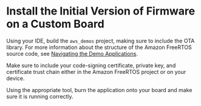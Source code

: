 # Install the Initial Version of Firmware on a Custom Board<a name="burn-initial-firmware-other"></a>

Using your IDE, build the `aws_demos` project, making sure to include the OTA library\. For more information about the structure of the Amazon FreeRTOS source code, see [Navigating the Demo Applications](freertos-next-steps.md#freertos-mds-projects-struct)\.

Make sure to include your code\-signing certificate, private key, and certificate trust chain either in the Amazon FreeRTOS project or on your device\.

Using the appropriate tool, burn the application onto your board and make sure it is running correctly\.
